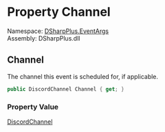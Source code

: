 # Property Channel

Namespace: [DSharpPlus.EventArgs](DSharpPlus.EventArgs.md)  
Assembly: DSharpPlus.dll

## <a id="DSharpPlus_EventArgs_ScheduledGuildEventCreateEventArgs_Channel"></a>Channel

The channel this event is scheduled for, if applicable.

```csharp
public DiscordChannel Channel { get; }
```

### Property Value

[DiscordChannel](DSharpPlus.Entities.DiscordChannel.md)

